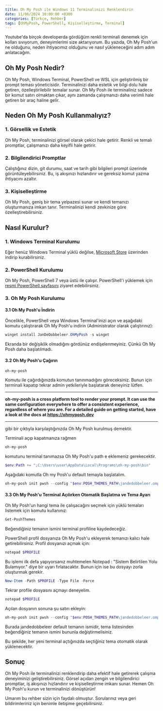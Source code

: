```yaml
---
title: Oh My Posh ile Windows 11 Terminalinizi Renklendirin
date: 11/06/2024 10:00:00 +0300
categories: [Türkçe, Rehber]
tags: [OhMyPosh, PowerShell, Kişiselleştirme, Terminal]
---
```


Youtube'da birçok developerda gördüğüm renkli terminali denemek için kolları sıvıyorum, deneyimlerimi size aktarıyorum. Bu yazıda, Oh My Posh'un ne olduğunu, neden ihtiyacımız olduğunu ve nasıl yükleneceğini adım adım anlatacağım.

## Oh My Posh Nedir?

Oh My Posh, Windows Terminal, PowerShell ve WSL için geliştirilmiş bir prompt teması yöneticisidir. Terminalinizi daha estetik ve bilgi dolu hale getiren, özelleştirilebilir temalar sunar. Oh My Posh ile terminaliniz sadece bir komut satırı olmaktan çıkar, aynı zamanda çalışmanızı daha verimli hale getiren bir araç haline gelir.

## Neden Oh My Posh Kullanmalıyız?

### 1. Görsellik ve Estetik

Oh My Posh, terminalinizi görsel olarak çekici hale getirir. Renkli ve temalı promptlar, çalışmanızı daha keyifli hale getirir.

### 2. Bilgilendirici Promptlar

Çalıştığınız dizin, git durumu, saat ve tarih gibi bilgileri prompt üzerinde görüntüleyebilirsiniz. Bu, iş akışınızı hızlandırır ve gereksiz komut yazma ihtiyacını azaltır.

### 3. Kişiselleştirme

Oh My Posh, geniş bir tema yelpazesi sunar ve kendi temanızı oluşturmanıza imkan tanır. Terminalinizi kendi zevkinize göre özelleştirebilirsiniz.

## Nasıl Kurulur?

### 1. Windows Terminal Kurulumu

Eğer henüz Windows Terminal yüklü değilse, [Microsoft Store](https://aka.ms/terminal) üzerinden indirip kurabilirsiniz.

### 2. PowerShell Kurulumu

Oh My Posh, PowerShell 7 veya üstü ile çalışır. PowerShell'i yüklemek için [resmi PowerShell sayfasını](https://github.com/PowerShell/PowerShell) ziyaret edebilirsiniz.

### 3. Oh My Posh Kurulumu

#### 3.1 Oh My Posh'u İndirin

Öncelikle, PowerShell veya Windows Terminal'inizi açın ve aşağıdaki komutu çalıştırarak Oh My Posh'u indirin (Administrator olarak çalıştırınız):

```powershell
winget install JanDeDobbeleer.OhMyPosh -s winget
```

Ekranda bir değişiklik olmadığını gördünüz endişelenmeyiniz. Çünkü Oh My Posh daha başlatılmadı.

#### 3.2 Oh My Posh'u Çağırın

```powershell
oh-my-posh
```

Komutu ile çağırdığınızda komutun tanınmadığını göreceksiniz. Bunun için terminali kapatıp tekrar admin yetkileriyle başlatarak deneyiniz lütfen.

---

**oh-my-posh is a cross platform tool to render your prompt.
It can use the same configuration everywhere to offer a consistent
experience, regardless of where you are. For a detailed guide
on getting started, have a look at the docs at https://ohmyposh.dev**

---

gibi bir çıktıyla karşılaştığınızda Oh My Posh kurulmuş demektir.

Terminali açıp kapatmanıza rağmen

```powershell
oh-my-posh
```

komutunu terminal tanımazsa Oh My Posh'u path e eklemeniz gerekecektir.

```powershell
$env:Path += ";C:\Users\user\AppData\Local\Programs\oh-my-posh\bin"
```

Aşağıdaki komutla Oh my Posh'u default temayla başlatalım.

```powershell
oh-my-posh init pwsh --config "$env:POSH_THEMES_PATH\jandedobbeleer.omp.json" | Invoke-Expression
```

#### 3.3 Oh My Posh'u Terminal Açılırken Otomatik Başlatma ve Tema Ayarı

Oh My Posh'un hangi tema ile çalışacağını seçmek için yüklü temaları listemek için komutu kullanınız:

```powershell
Get-PoshThemes
```

Beğendiğiniz temanın ismini terminal profiline kaydedeceğiz.

PowerShell profil dosyanıza Oh My Posh'u ekleyerek temanızı kalıcı hale getirebilirsiniz. Profil dosyanızı açmak için:

```powershell
notepad $PROFILE
```

Bu işlemi ilk defa yapıyorsanız muhtemelen Notepad : "Sistem Belirtilen Yolu Bulamıyor." diye bir uyarı fırlatacaktır.
Bunun için ise bu dosyayı zorla oluşturmak gerekir.

```powershell
New-Item -Path $PROFILE -Type File -Force
```

Tekrar profile dosyasını açmayı deneyelim.

```powershell
notepad $PROFILE
```

Açılan dosyanın sonuna şu satırı ekleyin:

```powershell
oh-my-posh init pwsh --config "$env:POSH_THEMES_PATH\jandedobbeleer.omp.json" | Invoke-Expression
```

Burada jandedobbeleer default temanın ismidir, tema listesinden beğendiğiniz temanın ismini bununla değiştirmelisiniz.

Bu şekilde, her yeni terminal açtığınızda seçtiğiniz tema otomatik olarak yüklenecektir.

## Sonuç

Oh My Posh ile terminalinizi renklendirip daha efektif hale getirerek çalışma deneyiminizi geliştirebilirsiniz. Görsel açıdan zengin ve bilgilendirici promptlar, iş akışınızı hızlandırır ve kişiselleştirme imkanı sunar. Hemen Oh My Posh'u kurun ve terminalinizi dönüştürün!

Umarım bu rehber sizin için faydalı olmuştur. Sorularınız veya geri bildirimleriniz için benimle iletişime geçebilirsiniz.

